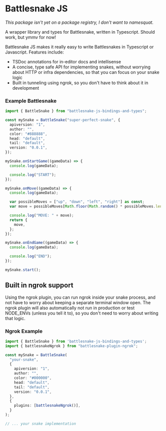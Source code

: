 # Battlesnake JS

_This package isn't yet on a package registry, I don't want to namesquat._

A wrapper library and types for Battlesnake, written in Typescript. Should work,
but ymmv for now!

Battlesnake JS makes it really easy to write Battlesnakes in Typescript or
Javascript. Features include:

- TSDoc annotations for in-editor docs and intellisense
- A concise, type safe API for implementing snakes, without worrying about HTTP
  or infra dependencies, so that you can focus on your snake logic
- Built in tunneling using ngrok, so you don't have to think about it in
  development

### Example Battlesnake

```ts
import { BattleSnake } from "battlesnake-js-bindings-and-types";

const mySnake = BattleSnake("super-perfect-snake", {
  apiversion: "1",
  author: "",
  color: "#888888",
  head: "default",
  tail: "default",
  version: "0.0.1",
});

mySnake.onStartGame((gameData) => {
  console.log(gameData);

  console.log("START");
});

mySnake.onMove((gameData) => {
  console.log(gameData);

  var possibleMoves = ["up", "down", "left", "right"] as const;
  var move = possibleMoves[Math.floor(Math.random() * possibleMoves.length)];

  console.log("MOVE: " + move);
  return {
    move,
  };
});

mySnake.onEndGame((gameData) => {
  console.log(gameData);

  console.log("END");
});

mySnake.start();

```

## Built in ngrok support

Using the ngrok plugin, you can run ngrok inside your snake process, and not
have to worry about keeping a separate terminal window open. The ngrok plugin
will also automatically not run in production or test NODE_ENVs (unless you tell
it to), so you don't need to worry about writing that logic.

### Ngrok Example

```ts
import { BattleSnake } from 'battlesnake-js-bindings-and-types';
import { battlesnakeNgrok } from "battlesnake-plugin-ngrok";

const mySnake = BattleSnake(
  "your-snake",
  {
    apiversion: "1",
    author: "",
    color: "#000000",
    head: "default",
    tail: "default",
    version: "0.0.1",
  },
  {
    plugins: [battlesnakeNgrok()],
  }
);

// ... your snake implementation
```

